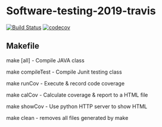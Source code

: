 # Software-testing-2019-travis
[![Build Status](https://travis-ci.org/FrankLiao123/Software-testing-2019-travis.svg?branch=master)](https://travis-ci.org/FrankLiao123/Software-testing-2019-travis)
[![codecov](https://codecov.io/gh/FrankLiao123/Software-testing-2019-travis/branch/master/graph/badge.svg)](https://codecov.io/gh/FrankLiao123/Software-testing-2019-travis)
## Makefile
make [all]		- Compile JAVA class

make compileTest	- Compile Junit testing class

make runCov		- Execute & record code coverage

make calCov		- Calculate coverage & report to a HTML file

make showCov		- Use python HTTP server to show HTML

make clean		- removes all files generated by make
